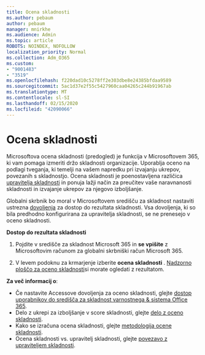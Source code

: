 ```yaml
---
title: Ocena skladnosti
ms.author: pebaum
author: pebaum
manager: mnirkhe
ms.audience: Admin
ms.topic: article
ROBOTS: NOINDEX, NOFOLLOW
localization_priority: Normal
ms.collection: Adm_O365
ms.custom:
- "9001483"
- "3519"
ms.openlocfilehash: f220dad10c5278ff2e303dbe8e24385bfdaa9589
ms.sourcegitcommit: 5ac1d37e2f55c5427960caa04265c244b91967ab
ms.translationtype: MT
ms.contentlocale: sl-SI
ms.lasthandoff: 02/15/2020
ms.locfileid: "42090066"
---
```

# <a name="compliance-score"></a>Ocena skladnosti

Microsoftova ocena skladnosti (predogled) je funkcija v Microsoftovem 365, ki vam pomaga izmeriti držo skladnosti organizacije. Uporablja oceno na podlagi tveganja, ki temelji na vašem napredku pri izvajanju ukrepov, povezanih s skladnostjo.   Ocena skladnosti je poenostavljena različica [upravitelja skladnosti](https://docs.microsoft.com/en-us/microsoft-365/compliance/compliance-manager-overview) in ponuja lažji način za preučitev vaše naravnanosti skladnosti in izvajanje ukrepov za njegovo izboljšanje. 

Globalni skrbnik bo moral v Microsoftovem središču za skladnost nastaviti ustrezna [dovoljenja](https://docs.microsoft.com/en-us/microsoft-365/security/office-365-security/permissions-in-the-security-and-compliance-center) za dostop do rezultata skladnosti.  Vsa dovoljenja, ki so bila predhodno konfigurirana za upravitelja skladnosti, se ne prenesejo v oceno skladnosti.

**Dostop do rezultata skladnosti**

1. Pojdite v središče za skladnost Microsoft 365 in **se vpišite** z Microsoftovim računom za globalni skrbniški račun Microsoft 365.

2. V levem podoknu za krmarjenje izberite **ocena skladnosti** . [Nadzorno ploščo za oceno skladnosti](https://docs.microsoft.com/en-us/microsoft-365/compliance/compliance-score-setup#understand-the-compliance-score-dashboard)si morate ogledati z rezultatom.
 

**Za več informacij o**:

- Če nastavite Accessove dovoljenja za oceno skladnosti, glejte [dostop uporabnikov do središča za skladnost varnostnega & sistema Office 365](https://docs.microsoft.com/en-us/microsoft-365/security/office-365-security/grant-access-to-the-security-and-compliance-center).
- Delo z ukrepi za izboljšanje v score skladnosti, glejte [delo z oceno skladnosti](https://docs.microsoft.com/en-us/microsoft-365/compliance/working-with-compliance-score).
- Kako se izračuna ocena skladnosti, glejte [metodologija ocene skladnosti](https://docs.microsoft.com/en-us/microsoft-365/compliance/compliance-score-methodology).
- Ocena skladnosti vs. upravitelj skladnosti, glejte [povezavo z upraviteljem skladnosti](https://docs.microsoft.com/en-us/microsoft-365/compliance/compliance-score#relationship-to-compliance-manager).

